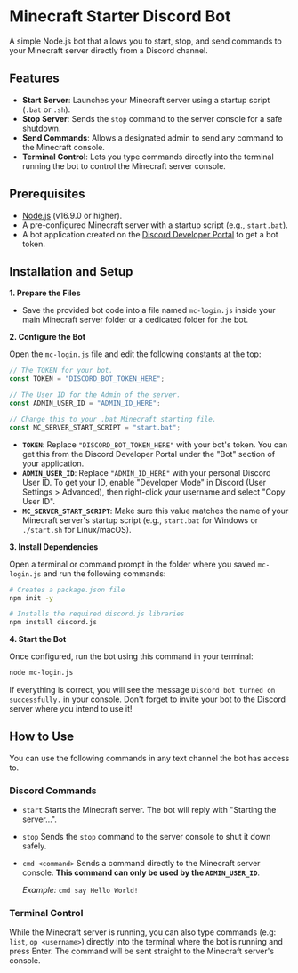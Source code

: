 # Minecraft Starter Discord Bot

A simple Node.js bot that allows you to start, stop, and send commands to your Minecraft server directly from a Discord channel.

## Features

-   **Start Server**: Launches your Minecraft server using a startup script (`.bat` or `.sh`).
-   **Stop Server**: Sends the `stop` command to the server console for a safe shutdown.
-   **Send Commands**: Allows a designated admin to send any command to the Minecraft console.
-   **Terminal Control**: Lets you type commands directly into the terminal running the bot to control the Minecraft server console.

## Prerequisites

-   [Node.js](https://nodejs.org/) (v16.9.0 or higher).
-   A pre-configured Minecraft server with a startup script (e.g., `start.bat`).
-   A bot application created on the [Discord Developer Portal](https://discord.com/developers/applications) to get a bot token.

## Installation and Setup

**1. Prepare the Files**

-   Save the provided bot code into a file named `mc-login.js` inside your main Minecraft server folder or a dedicated folder for the bot.

**2. Configure the Bot**

Open the `mc-login.js` file and edit the following constants at the top:

```javascript
// The TOKEN for your bot.
const TOKEN = "DISCORD_BOT_TOKEN_HERE"; 

// The User ID for the Admin of the server.
const ADMIN_USER_ID = "ADMIN_ID_HERE"; 

// Change this to your .bat Minecraft starting file.
const MC_SERVER_START_SCRIPT = "start.bat"; 
```

-   **`TOKEN`**: Replace `"DISCORD_BOT_TOKEN_HERE"` with your bot's token. You can get this from the Discord Developer Portal under the "Bot" section of your application.
-   **`ADMIN_USER_ID`**: Replace `"ADMIN_ID_HERE"` with your personal Discord User ID. To get your ID, enable "Developer Mode" in Discord (User Settings > Advanced), then right-click your username and select "Copy User ID".
-   **`MC_SERVER_START_SCRIPT`**: Make sure this value matches the name of your Minecraft server's startup script (e.g., `start.bat` for Windows or `./start.sh` for Linux/macOS).

**3. Install Dependencies**

Open a terminal or command prompt in the folder where you saved `mc-login.js` and run the following commands:

```bash
# Creates a package.json file
npm init -y

# Installs the required discord.js libraries
npm install discord.js
```

**4. Start the Bot**

Once configured, run the bot using this command in your terminal:

```bash
node mc-login.js
```

If everything is correct, you will see the message `Discord bot turned on successfully.` in your console. Don't forget to invite your bot to the Discord server where you intend to use it!

## How to Use

You can use the following commands in any text channel the bot has access to.

### Discord Commands

-   `start`
    Starts the Minecraft server. The bot will reply with "Starting the server...".

-   `stop`
    Sends the `stop` command to the server console to shut it down safely.

-   `cmd <command>`
    Sends a command directly to the Minecraft server console. **This command can only be used by the `ADMIN_USER_ID`**.
    
    *Example:*
    `cmd say Hello World!`

### Terminal Control

While the Minecraft server is running, you can also type commands (e.g: `list`, `op <username>`) directly into the terminal where the bot is running and press Enter. The command will be sent straight to the Minecraft server's console.
